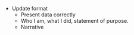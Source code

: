 + Update format
	+ Present data correctly
	+ Who I am, what I did, statement of purpose. 
	+ Narrative






